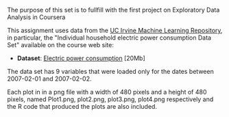 
The purpose of this set is to fullfill with the first project on 
Exploratory Data Analysis in Coursera

This assignment uses data from
the <a href="http://archive.ics.uci.edu/ml/">UC Irvine Machine
Learning Repository</a>, in particular, the "Individual household
electric power consumption Data Set" available on
the course web site:

* <b>Dataset</b>: <a href="https://d396qusza40orc.cloudfront.net/exdata%2Fdata%2Fhousehold_power_consumption.zip">Electric power consumption</a> [20Mb]

The data set has 9 variables that were loaded only for the dates between 2007-02-01 and
2007-02-02. 

Each plot in in a png file with a width of 480
pixels and a height of 480 pixels, named Plot1.png, plot2.png, plot3.png, plot4.png respectively and the R code that produced the plots are also included. 

